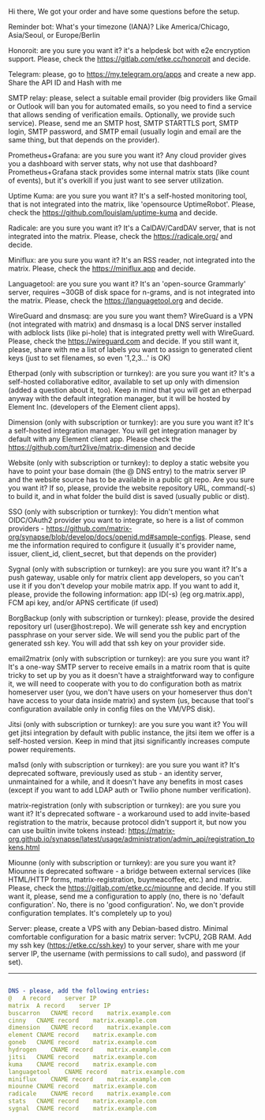 Hi there,
We got your order and have some questions before the setup.

Reminder bot: What's your timezone (IANA)? Like America/Chicago, Asia/Seoul, or Europe/Berlin

Honoroit: are you sure you want it? it's a helpdesk bot with e2e encryption support. Please, check the https://gitlab.com/etke.cc/honoroit and decide.

Telegram: please, go to https://my.telegram.org/apps and create a new app. Share the API ID and Hash with me

SMTP relay: please, select a suitable email provider (big providers like Gmail or Outlook will ban you for automated emails, so you need to find a service that allows sending of verification emails. Optionally, we provide such service). Please, send me an SMTP host, SMTP STARTTLS port, SMTP login, SMTP password, and SMTP email (usually login and email are the same thing, but that depends on the provider).

Prometheus+Grafana: are you sure you want it? Any cloud provider gives you a dashboard with server stats, why not use that dashboard? Prometheus+Grafana stack provides some internal matrix stats (like count of events), but it's overkill if you just want to see server utilization.

Uptime Kuma: are you sure you want it? It's a self-hosted monitoring tool, that is not integrated into the matrix, like 'opensource UptimeRobot'. Please, check the https://github.com/louislam/uptime-kuma and decide.

Radicale: are you sure you want it? It's a CalDAV/CardDAV server, that is not integrated into the matrix. Please, check the https://radicale.org/ and decide.

Miniflux: are you sure you want it? It's an RSS reader, not integrated into the matrix. Please, check the https://miniflux.app and decide.

Languagetool: are you sure you want it? It's an 'open-source Grammarly' server, requires ~30GB of disk space for n-grams, and is not integrated into the matrix. Please, check the https://languagetool.org and decide.

WireGuard and dnsmasq: are you sure you want them? WireGuard is a VPN (not integrated with matrix) and dnsmasq is a local DNS server installed with adblock lists (like pi-hole) that is integrated pretty well with WireGuard. Please, check the https://wireguard.com and decide. If you still want it, please, share with me a list of labels you want to assign to generated client keys (just to set filenames, so even '1,2,3...' is OK)

Etherpad (only with subscription or turnkey): are you sure you want it? It's a self-hosted collaborative editor, available to set up only with dimension (added a question about it, too). Keep in mind that you will get an etherpad anyway with the default integration manager, but it will be hosted by Element Inc. (developers of the Element client apps).

Dimension (only with subscription or turnkey): are you sure you want it? It's a self-hosted integration manager. You will get integration manager by default with any Element client app. Please check the https://github.com/turt2live/matrix-dimension and decide

Website (only with subscription or turnkey): to deploy a static website you have to point your base domain (the @ DNS entry) to the matrix server IP and the website source has to be available in a public git repo. Are you sure you want it? If so, please, provide the website repository URL, command(-s) to build it, and in what folder the build dist is saved (usually public or dist).

SSO (only with subscription or turnkey): You didn't mention what OIDC/OAuth2 provider you want to integrate, so here is a list of common providers - https://github.com/matrix-org/synapse/blob/develop/docs/openid.md#sample-configs. Please, send me the information required to configure it (usually it's provider name, issuer, client_id, client_secret, but that depends on the provider)

Sygnal (only with subscription or turnkey): are you sure you want it? It's a push gateway, usable only for matrix client app developers, so you can't use it if you don't develop your mobile matrix app. If you want to add it, please, provide the following information: app ID(-s) (eg org.matrix.app), FCM api key, and/or APNS certificate (if used)

BorgBackup (only with subscription or turnkey): please, provide the desired repository url (user@host:repo). We will generate ssh key and encryption passphrase on your server side. We will send you the public part of the generated ssh key. You will add that ssh key on your provider side.

email2matrix (only with subscription or turnkey): are you sure you want it? It's a one-way SMTP server to receive emails in a matrix room that is quite tricky to set up by you as it doesn't have a straightforward way to configure it, we will need to cooperate with you to do configuration both as matrix homeserver user (you, we don't have users on your homeserver thus don't have access to your data inside matrix) and system (us, because that tool's configuration available only in config files on the VM/VPS disk).

Jitsi (only with subscription or turnkey): are you sure you want it? You will get jitsi integration by default with public instance, the jitsi item we offer is a self-hosted version. Keep in mind that jitsi significantly increases compute power requirements.

ma1sd (only with subscription or turnkey): are you sure you want it? It's deprecated software, previously used as stub - an identity server, unmaintained for a while, and it doesn't have any benefits in most cases (except if you want to add LDAP auth or Twilio phone number verification).

matrix-registration (only with subscription or turnkey): are you sure you want it? It's deprecated software - a workaround used to add invite-based registration to the matrix, because protocol didn't support it, but now you can use builtin invite tokens instead: https://matrix-org.github.io/synapse/latest/usage/administration/admin_api/registration_tokens.html

Miounne (only with subscription or turnkey): are you sure you want it? Miounne is deprecated software - a bridge between external services (like HTML/HTTP forms, matrix-registration, buymeacoffee, etc.) and matrix. Please, check the https://gitlab.com/etke.cc/miounne and decide. If you still want it, please, send me a configuration to apply (no, there is no 'default configuration'. No, there is no 'good configuration'. No, we don't provide configuration templates. It's completely up to you)

Server: please, create a VPS with any Debian-based distro. Minimal comfortable configuration for a basic matrix server: 1vCPU, 2GB RAM.
Add my ssh key (https://etke.cc/ssh.key) to your server, share with me your server IP, the username (with permissions to call sudo), and password (if set).


___

```yaml

DNS - please, add the following entries:
@	A record	server IP
matrix	A record	server IP
buscarron	CNAME record	matrix.example.com
cinny	CNAME record	matrix.example.com
dimension	CNAME record	matrix.example.com
element	CNAME record	matrix.example.com
goneb	CNAME record	matrix.example.com
hydrogen	CNAME record	matrix.example.com
jitsi	CNAME record	matrix.example.com
kuma	CNAME record	matrix.example.com
languagetool	CNAME record	matrix.example.com
miniflux	CNAME record	matrix.example.com
miounne	CNAME record	matrix.example.com
radicale	CNAME record	matrix.example.com
stats	CNAME record	matrix.example.com
sygnal	CNAME record	matrix.example.com
```

